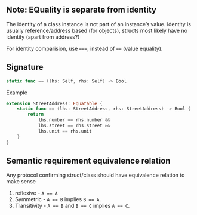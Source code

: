 

## Note: EQuality is separate from identity

The identity of a class instance is not part of an instance’s value.
Identity is usually reference/address based (for objects), structs most likely have no identity (apart from address?)

For identity comparision, use `===`, instead of `==` (value equality).

## Signature

```swift
static func == (lhs: Self, rhs: Self) -> Bool
```
Example
```swift
extension StreetAddress: Equatable {
    static func == (lhs: StreetAddress, rhs: StreetAddress) -> Bool {
        return
            lhs.number == rhs.number &&
            lhs.street == rhs.street &&
            lhs.unit == rhs.unit
    }
}
```

## Semantic requirement equivalence relation

Any protocol confirming struct/class should have equivalence relation to make sense
1. reflexive - `A == A`
2. Symmetric - `A == B` implies `B == A`.
3. Transitivity - `A == B` and `B == C` implies `A == C`.
